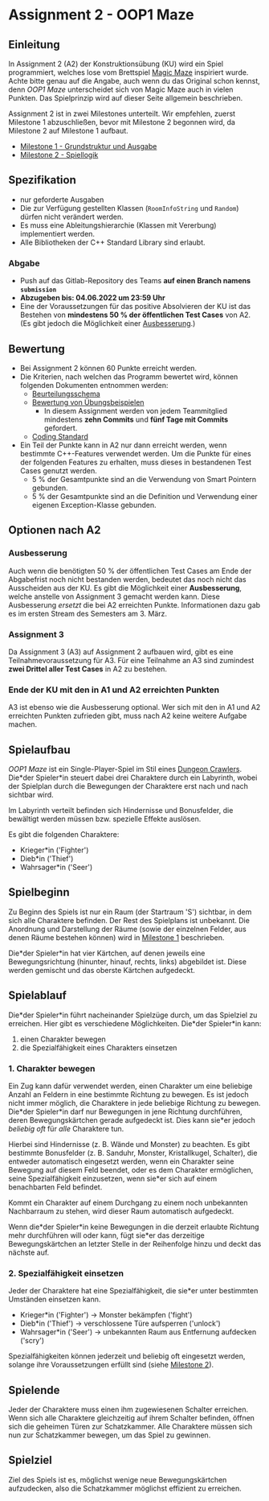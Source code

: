 # Assignment 2 - OOP1 Maze

## Einleitung

In Assignment 2 (A2) der Konstruktionsübung (KU) wird ein Spiel programmiert, welches lose vom Brettspiel [Magic Maze](https://de.wikipedia.org/wiki/Magic_Maze) inspiriert wurde. Achte bitte genau auf die Angabe, auch wenn du das Original
schon kennst, denn *OOP1 Maze* unterscheidet sich von Magic Maze auch in vielen Punkten.
Das Spielprinzip wird auf dieser Seite allgemein beschrieben.

Assignment 2 ist in zwei Milestones unterteilt. Wir empfehlen, zuerst Milestone 1 abzuschließen, bevor mit Milestone 2 begonnen wird, da Milestone 2 auf Milestone 1 aufbaut.

- [Milestone 1 - Grundstruktur und Ausgabe](description/Milestone_1.md)
- [Milestone 2 - Spiellogik](description/Milestone_2.md)

## Spezifikation

- nur geforderte Ausgaben
- Die zur Verfügung gestellten Klassen (`RoomInfoString` und `Random`) dürfen nicht verändert werden.
- Es muss eine Ableitungshierarchie (Klassen mit Vererbung) implementiert werden.
- Alle Bibliotheken der C++ Standard Library sind erlaubt.

### Abgabe

- Push auf das Gitlab-Repository des Teams **auf einen Branch namens `submission`**
- **Abzugeben bis: 04.06.2022 um 23:59 Uhr**
- Eine der Voraussetzungen für das positive Absolvieren der KU ist das Bestehen von **mindestens 50 % der öffentlichen Test Cases** von A2. (Es gibt jedoch die Möglichkeit einer [Ausbesserung](#ausbesserung).)

## Bewertung
- Bei Assignment 2 können 60 Punkte erreicht werden.
- Die Kriterien, nach welchen das Programm bewertet wird, können folgenden Dokumenten entnommen werden:
  - [Beurteilungsschema](https://tc.tugraz.at/main/mod/page/view.php?id=256924)
  - [Bewertung von Übungsbeispielen](https://tc.tugraz.at/main/mod/page/view.php?id=138898)
    - In diesem Assignment werden von jedem Teammitglied mindestens **zehn Commits** und **fünf Tage mit Commits** gefordert.
  - [Coding Standard](https://tc.tugraz.at/main/mod/page/view.php?id=260668)
- Ein Teil der Punkte kann in A2 nur dann erreicht werden, wenn bestimmte C++-Features verwendet werden. Um die Punkte für eines der folgenden Features zu erhalten, muss dieses in bestandenen Test Cases genutzt werden.
  - 5 % der Gesamtpunkte sind an die Verwendung von Smart Pointern gebunden.
  - 5 % der Gesamtpunkte sind an die Definition und Verwendung einer eigenen Exception-Klasse gebunden. 

## Optionen nach A2
### Ausbesserung

Auch wenn die benötigten 50 % der öffentlichen Test Cases am Ende der Abgabefrist noch nicht bestanden werden, bedeutet das noch nicht das Ausscheiden aus der KU. Es gibt die Möglichkeit einer **Ausbesserung**, welche anstelle von Assignment 3 gemacht werden kann. Diese Ausbesserung _ersetzt_ die bei A2 erreichten Punkte. Informationen dazu gab es im ersten Stream des Semesters am 3. März.

### Assignment 3

Da Assignment 3 (A3) auf Assignment 2 aufbauen wird, gibt es eine Teilnahmevoraussetzung für A3. Für eine Teilnahme an A3 sind zumindest **zwei Drittel aller Test Cases** in A2 zu bestehen.

### Ende der KU mit den in A1 und A2 erreichten Punkten
A3 ist ebenso wie die Ausbesserung optional. Wer sich mit den in A1 und A2 erreichten Punkten zufrieden gibt, muss nach A2 keine weitere Aufgabe machen.

## Spielaufbau

*OOP1 Maze* ist ein Single-Player-Spiel im Stil eines [Dungeon Crawlers](https://de.wikipedia.org/wiki/Dungeon_(Rollenspiele)). Die\*der Spieler\*in steuert dabei drei Charaktere durch ein Labyrinth, wobei der Spielplan durch die Bewegungen der Charaktere erst nach und nach sichtbar wird.

Im Labyrinth verteilt befinden sich Hindernisse und Bonusfelder, die bewältigt werden müssen bzw. spezielle Effekte auslösen.

Es gibt die folgenden Charaktere:
- Krieger\*in ('Fighter')
- Dieb\*in ('Thief')
- Wahrsager\*in ('Seer')

## Spielbeginn

Zu Beginn des Spiels ist nur ein Raum (der Startraum 'S') sichtbar, in dem sich alle Charaktere befinden. Der Rest des Spielplans ist unbekannt. Die Anordnung und Darstellung der Räume (sowie der einzelnen Felder, aus denen Räume bestehen können) wird in [Milestone 1](description/Milestone_1.md) beschrieben.

Die\*der Spieler\*in hat vier Kärtchen, auf denen jeweils eine Bewegungsrichtung (hinunter, hinauf, rechts, links) abgebildet ist. Diese werden gemischt und das oberste Kärtchen aufgedeckt.

## Spielablauf

Die\*der Spieler\*in führt nacheinander Spielzüge durch, um das Spielziel zu erreichen. Hier gibt es verschiedene Möglichkeiten.
Die\*der Spieler\*in kann:

1. einen Charakter bewegen
2. die Spezialfähigkeit eines Charakters einsetzen

### 1. Charakter bewegen

Ein Zug kann dafür verwendet werden, einen Charakter um eine beliebige Anzahl an Feldern in eine bestimmte Richtung zu bewegen. 
Es ist jedoch nicht immer möglich, die Charaktere in jede beliebige Richtung zu bewegen. Die\*der Spieler\*in darf nur Bewegungen in jene Richtung durchführen, deren Bewegungskärtchen gerade aufgedeckt ist. Dies kann sie\*er jedoch *beliebig oft* für *alle* Charaktere tun.  

Hierbei sind Hindernisse (z. B. Wände und Monster) zu beachten. Es gibt bestimmte Bonusfelder (z. B. Sanduhr, Monster, Kristallkugel, Schalter), die entweder automatisch eingesetzt werden, wenn ein Charakter seine Bewegung auf diesem Feld beendet, oder es dem Charakter ermöglichen, seine Spezialfähigkeit einzusetzen, wenn sie\*er sich auf einem benachbarten Feld befindet.

Kommt ein Charakter auf einem Durchgang zu einem noch unbekannten Nachbarraum zu stehen, wird dieser Raum automatisch aufgedeckt.

Wenn die\*der Spieler\*in keine Bewegungen in die derzeit erlaubte Richtung mehr durchführen will oder kann, fügt sie\*er das derzeitige Bewegungskärtchen an letzter Stelle in der Reihenfolge hinzu und deckt das nächste auf.

### 2. Spezialfähigkeit einsetzen

Jeder der Charaktere hat eine Spezialfähigkeit, die sie\*er unter bestimmten Umständen einsetzen kann.
- Krieger\*in ('Fighter') -> Monster bekämpfen ('fight')
- Dieb\*in ('Thief')      -> verschlossene Türe aufsperren ('unlock')
- Wahrsager\*in ('Seer')  -> unbekannten Raum aus Entfernung aufdecken ('scry')

Spezialfähigkeiten können jederzeit und beliebig oft eingesetzt werden, solange ihre Voraussetzungen erfüllt sind (siehe [Milestone 2](description/Milestone_2.md)).

## Spielende

Jeder der Charaktere muss einen ihm zugewiesenen Schalter erreichen. Wenn sich alle Charaktere gleichzeitig auf ihrem Schalter befinden, öffnen sich die geheimen Türen zur Schatzkammer. Alle Charaktere müssen sich nun zur Schatzkammer bewegen, um das Spiel zu gewinnen.


## Spielziel

Ziel des Spiels ist es, möglichst wenige neue Bewegungskärtchen aufzudecken, also die Schatzkammer möglichst effizient zu erreichen.
